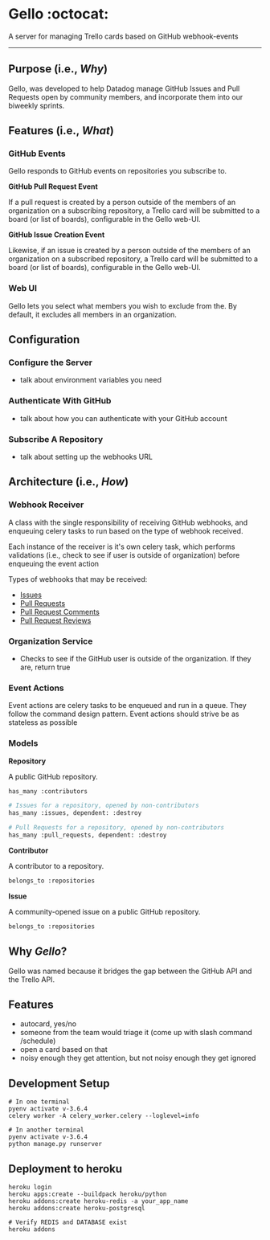 # Gello :octocat:
A server for managing Trello cards based on GitHub webhook-events
___

## Purpose (i.e., _Why_)
Gello, was developed to help Datadog manage GitHub Issues and Pull Requests open by community members, and incorporate them into our biweekly sprints.

## Features (i.e., _What_)
### GitHub Events
Gello responds to GitHub events on repositories you subscribe to.

**GitHub Pull Request Event**

If a pull request is created by a person outside of the members of an organization on a subscribing repository, a Trello card will be submitted to a board (or list of boards), configurable in the Gello web-UI.

**GitHub Issue Creation Event**

Likewise, if an issue is created by a person outside of the members of an organization on a subscribed repository, a Trello card will be submitted to a board (or list of boards), configurable in the Gello web-UI.

### Web UI
Gello lets you select what members you wish to exclude from the. By default, it excludes all members in an organization.

## Configuration
### Configure the Server
- talk about environment variables you need

### Authenticate With GitHub
- talk about how you can authenticate with your GitHub account

### Subscribe A Repository
- talk about setting up the webhooks URL

## Architecture (i.e., _How_)
### Webhook Receiver
A class with the single responsibility of receiving GitHub webhooks, and enqueuing celery tasks to run based on the type of webhook received.

Each instance of the receiver is it's own celery task, which performs validations (i.e., check to see if user is outside of organization) before enqueuing the event action

Types of webhooks that may be received:

- [Issues](https://developer.github.com/v3/activity/events/types/#issuesevent)
- [Pull Requests](https://developer.github.com/v3/activity/events/types/#pullrequestevent)
- [Pull Request Comments](https://developer.github.com/v3/activity/events/types/#pullrequestreviewcommentevent)
- [Pull Request Reviews](https://developer.github.com/v3/activity/events/types/#pullrequestreviewevent)

### Organization Service
- Checks to see if the GitHub user is outside of the organization. If they are, return true

### Event Actions
Event actions are celery tasks to be enqueued and run in a queue. They follow the command design pattern. Event actions should strive be as stateless as possible

### Models
**Repository**

A public GitHub repository.

```python
has_many :contributors

# Issues for a repository, opened by non-contributors
has_many :issues, dependent: :destroy

# Pull Requests for a repository, opened by non-contributors
has_many :pull_requests, dependent: :destroy
```

**Contributor**

A contributor to a repository.

```python
belongs_to :repositories
```

**Issue**

A community-opened issue on a public GitHub repository.

```python
belongs_to :repositories
```

## Why _Gello_?
Gello was named because it bridges the gap between the GitHub API and the Trello API.

## Features
- autocard, yes/no
- someone from the team would triage it (come up with slash command /schedule)
- open a card based on that
- noisy enough they get attention, but not noisy enough they get ignored


## Development Setup

```
# In one terminal
pyenv activate v-3.6.4
celery worker -A celery_worker.celery --loglevel=info

# In another terminal
pyenv activate v-3.6.4
python manage.py runserver
```


## Deployment to heroku

```
heroku login
heroku apps:create --buildpack heroku/python
heroku addons:create heroku-redis -a your_app_name
heroku addons:create heroku-postgresql

# Verify REDIS and DATABASE exist
heroku addons
```
